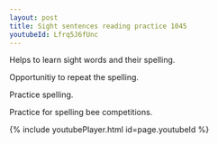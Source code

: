 ```yaml
---
layout: post
title: Sight sentences reading practice 1045
youtubeId: Lfrq5J6fUnc
---
```

 
 
Helps to learn sight words and their spelling.

Opportunitiy to repeat the spelling. 

Practice spelling. 
 
Practice for spelling bee competitions. 
 
{% include youtubePlayer.html id=page.youtubeId %}
 
 
